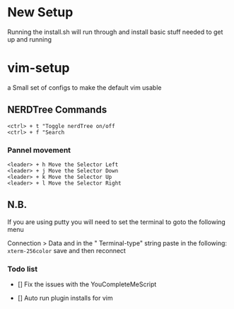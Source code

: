 # New Setup
Running the install.sh will run through and install basic stuff needed to get up and running


# vim-setup
a Small set of configs to make the default vim usable


## NERDTree Commands

```
<ctrl> + t "Toggle nerdTree on/off
<ctrl> + f "Search 
```

### Pannel movement
```
<leader> + h Move the Selector Left 
<leader> + j Move the Selector Down
<leader> + k Move the Selector Up
<leader> + l Move the Selector Right  
```

N.B.
---

If you are using putty you will need to set the terminal to goto the following menu 

Connection > Data and in the " Terminal-type" string paste in the following:  `xterm-256color` save and then reconnect  

### Todo list

- [] Fix the issues with the YouCompleteMeScript

- [] Auto run plugin installs for vim
